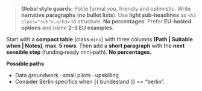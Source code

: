 > **Global style guards:** Polite formal *you*, friendly and optimistic. Write **narrative paragraphs** (**no bullet lists**).
> Use **light sub‑headlines** as `<h3 class="sub">…</h3>` to structure. **No percentages.** Prefer **EU‑hosted options** and name **2–3 EU examples**.

Start with a **compact table** (class `mini`) with three columns **(Path | Suitable when | Notes)**, **max. 5 rows**.
Then add a **short paragraph** with the **next sensible step** (funding‑ready mini‑path). **No percentages.**

**Possible paths**
- Data groundwork · small pilots · upskilling
- Consider Berlin specifics when {{ bundesland }} == “berlin”.
